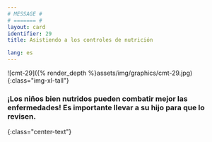 ```yaml
---
# MESSAGE #
# ======= #
layout: card
identifier: 29
title: Asistiendo a los controles de nutrición

lang: es
---
```


![cmt-29]({% render_depth %}assets/img/graphics/cmt-29.jpg){:class="img-xl-tall"}

### ¡Los niños bien nutridos pueden combatir mejor las enfermedades! Es importante llevar a su hijo para que lo revisen.
{:class="center-text"}